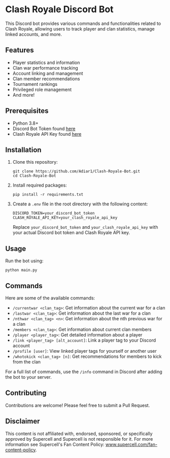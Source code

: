 # Clash Royale Discord Bot

This Discord bot provides various commands and functionalities related to Clash Royale, allowing users to track player and clan statistics, manage linked accounts, and more.

## Features

- Player statistics and information
- Clan war performance tracking
- Account linking and management
- Clan member recommendations
- Tournament rankings
- Privileged role management
- And more!

## Prerequisites

- Python 3.8+
- Discord Bot Token found [here](https://discord.com/developers/applications)
- Clash Royale API Key found [here](https://developer.clashroyale.com/#/)

## Installation

1. Clone this repository:
   ```
   git clone https://github.com/Adiar1/Clash-Royale-Bot.git
   cd Clash-Royale-Bot
   ```

2. Install required packages:
   ```
   pip install -r requirements.txt
   ```

3. Create a `.env` file in the root directory with the following content:
   ```
   DISCORD_TOKEN=your_discord_bot_token
   CLASH_ROYALE_API_KEY=your_clash_royale_api_key
   ```

   Replace `your_discord_bot_token` and `your_clash_royale_api_key` with your actual Discord bot token and Clash Royale API key.

## Usage

Run the bot using:

```
python main.py
```

## Commands

Here are some of the available commands:

- `/currentwar <clan_tag>`: Get information about the current war for a clan
- `/lastwar <clan_tag>`: Get information about the last war for a clan
- `/nthwar <clan_tag> <n>`: Get information about the nth previous war for a clan
- `/members <clan_tag>`: Get information about current clan members
- `/player <player_tag>`: Get detailed information about a player
- `/link <player_tag> [alt_account]`: Link a player tag to your Discord account
- `/profile [user]`: View linked player tags for yourself or another user
- `/whotokick <clan_tag> [n]`: Get recommendations for members to kick from the clan

For a full list of commands, use the `/info` command in Discord after adding the bot to your server.

## Contributing

Contributions are welcome! Please feel free to submit a Pull Request.

## Disclaimer

This content is not affiliated with, endorsed, sponsored, or specifically approved by Supercell and Supercell is not responsible for it. For more information see Supercell's Fan Content Policy: www.supercell.com/fan-content-policy.
